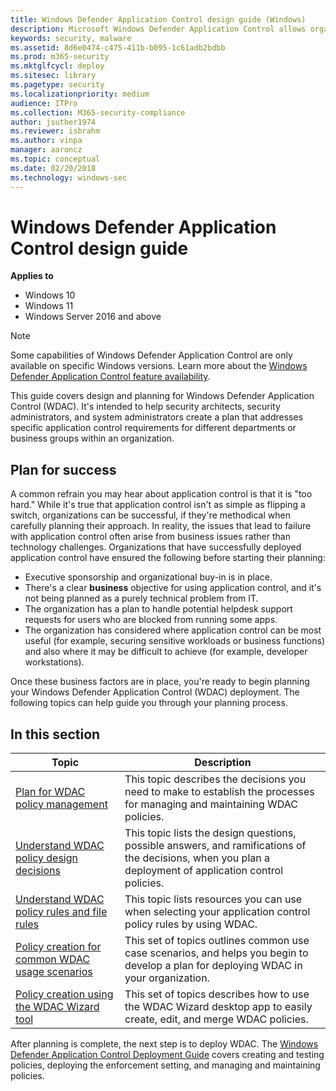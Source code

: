 ```yaml
---
title: Windows Defender Application Control design guide (Windows)
description: Microsoft Windows Defender Application Control allows organizations to control what apps and drivers will run on their managed Windows devices.
keywords: security, malware
ms.assetid: 8d6e0474-c475-411b-b095-1c61adb2bdbb
ms.prod: m365-security
ms.mktglfcycl: deploy
ms.sitesec: library
ms.pagetype: security
ms.localizationpriority: medium
audience: ITPro
ms.collection: M365-security-compliance
author: jsuther1974
ms.reviewer: isbrahm
ms.author: vinpa
manager: aaroncz
ms.topic: conceptual
ms.date: 02/20/2018
ms.technology: windows-sec
---
```


# Windows Defender Application Control design guide

**Applies to**

- Windows 10
- Windows 11
- Windows Server 2016 and above

> [!NOTE]
> Some capabilities of Windows Defender Application Control are only available on specific Windows versions. Learn more about the [Windows Defender Application Control feature availability](feature-availability.md).

This guide covers design and planning for Windows Defender Application Control (WDAC). It's intended to help security architects, security administrators, and system administrators create a plan that addresses specific application control requirements for different departments or business groups within an organization.

## Plan for success

A common refrain you may hear about application control is that it is "too hard." While it's true that application control isn't as simple as flipping a switch, organizations can be successful, if they're methodical when carefully planning their approach. In reality, the issues that lead to failure with application control often arise from business issues rather than technology challenges. Organizations that have successfully deployed application control have ensured the following before starting their planning:

-   Executive sponsorship and organizational buy-in is in place.
-   There's a clear **business** objective for using application control, and it's not being planned as a purely technical problem from IT.
-   The organization has a plan to handle potential helpdesk support requests for users who are blocked from running some apps.
-   The organization has considered where application control can be most useful (for example, securing sensitive workloads or business functions) and also where it may be difficult to achieve (for example, developer workstations).

Once these business factors are in place, you're ready to begin planning your Windows Defender Application Control (WDAC) deployment. The following topics can help guide you through your planning process.

## In this section

| Topic | Description |
| - | - |
| [Plan for WDAC policy management](plan-windows-defender-application-control-management.md) | This topic describes the decisions you need to make to establish the processes for managing and maintaining WDAC policies. |
| [Understand WDAC policy design decisions](understand-windows-defender-application-control-policy-design-decisions.md) | This topic lists the design questions, possible answers, and ramifications of the decisions, when you plan a deployment of application control policies. |
| [Understand WDAC policy rules and file rules](select-types-of-rules-to-create.md) | This topic lists resources you can use when selecting your application control policy rules by using WDAC. |
| [Policy creation for common WDAC usage scenarios](types-of-devices.md) | This set of topics outlines common use case scenarios, and helps you begin to develop a plan for deploying WDAC in your organization. |
| [Policy creation using the WDAC Wizard tool](wdac-wizard.md) | This set of topics describes how to use the WDAC Wizard desktop app to easily create, edit, and merge WDAC policies. |

After planning is complete, the next step is to deploy WDAC. The [Windows Defender Application Control Deployment Guide](windows-defender-application-control-deployment-guide.md) covers creating and testing policies, deploying the enforcement setting, and managing and maintaining policies.
